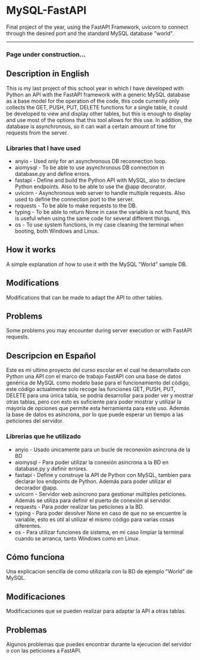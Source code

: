 # MySQL-FastAPI

Final project of the year, using the FastAPI Framework, uvicorn to connect through the desired port and the standard MySQL database "world".

---
### Page under construction...

## Description in English
This is my last project of this school year in which I have developed with Python an API with the FastAPI framework with a generic MySQL database as a base model for the operation of the code, this code currently only collects the GET, PUSH, PUT, DELETE functions for a single table, it could be developed to view and display other tables, but this is enough to display and use most of the options that this tool allows for this use. In addition, the database is asynchronous, so it can wait a certain amount of time for requests from the server.

### Libraries that I have used
- anyio - Used only for an asynchronous DB reconnection loop.
- aiomysql - To be able to use asynchronous DB connection in database.py and define errors.
- fastapi - Define and build the Python API with MySQL, also to declare Python endpoints. Also to be able to use the @app decorator.
- uvicorn - Asynchronous web server to handle multiple requests. Also used to define the connection port to the server.
- requests - To be able to make requests to the DB.
- typing - To be able to return None in case the variable is not found, this is useful when using the same code for several different things.
- os - To use system functions, in my case cleaning the terminal when booting, both Windows and Linux.

## How it works
A simple explanation of how to use it with the MySQL "World" sample DB.

## Modifications
Modifications that can be made to adapt the API to other tables.

## Problems
Some problems you may encounter during server execution or with FastAPI requests.

## Descripcion en Español
Este es mi ultimo proyecto del curso escolar en el cual he desarrollado con Python una API con el marco de trabajo FastAPI con una base de datos genérica de MySQL como modelo base para el funcionamiento del código, este código actualmente solo recoge las funciones GET, PUSH, PUT, DELETE para una única tabla, se podría desarrollar para poder ver y mostrar otras tablas, pero con esto es suficiente para poder mostrar y utilizar la mayoría de opciones que permite esta herramienta para este uso. Además la base de datos es asíncrona, por lo que puede esperar un tiempo a las peticiones del servidor.

### Librerias que he utilizado
- anyio - Usado únicamente para un bucle de reconexión asíncrona de la BD
- aiomysql - Para poder utilizar la conexión asíncrona a la BD en database.py y definir errores.
- fastapi - Define y construye la API de Python con MySQL, tambien para declarar los endpoints de Python. Además para poder utilizar el decorador @app.
- uvicorn - Servidor web asíncrono para gestionar múltiples peticiones. Además se utiliza para  definir el puerto de conexión al servidor.
- requests - Para poder realizar las peticiones a la BD.
- typing - Para poder devolver None en caso de que no se encuentre la variable, esto es útil al utilizar el mismo código para varias cosas diferentes.
- os - Para utilizar funciones de sistema, en mi caso limpiar la terminal cuando se arranca, tanto Windows como en Linux.

## Cómo funciona
Una explicacion sencilla de como utilizarla con la BD de ejemplo "World" de MySQL.


## Modificaciones
Modificaciones que se pueden realizar para adaptar la API a otras tablas.

## Problemas
Algunos problemas que puedes encontrar durante la ejecucion del servidor o con las peticiones a FastAPI.


